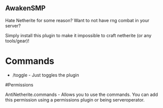 ## AwakenSMP

Hate Netherite for some reason? Want to not have rng combat in your server?

Simply install this plugin to make it impossible to craft netherite (or any tools/gear)!


# Commands

- /toggle - Just toggles the plugin

#Permissions

AntiNetherite.commands - Allows you to use the commands. You can add this permission using a permissions plugin or being serveroperator.

